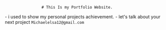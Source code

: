                     # This Is my Portfolio Website.

[//]: # (![image]&#40;https://user-images.githubusercontent.com/84628709/200192623-6e818453-111f-4c40-bba0-d4d51a49ce0b.png&#41;)

[//]: # (   )
              - i used to show my personal projects achievement.
       - let's talk about your next project `Michaelelsa12@gmail.com`
